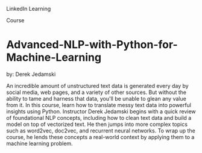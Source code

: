 LinkedIn Learning

Course

# Advanced-NLP-with-Python-for-Machine-Learning
by: Derek Jedamski

An incredible amount of unstructured text data is generated every day by social media, web pages, and a variety of other sources. But without the ability to tame and harness that data, you'll be unable to glean any value from it. In this course, learn how to translate messy text data into powerful insights using Python. Instructor Derek Jedamski begins with a quick review of foundational NLP concepts, including how to clean text data and build a model on top of vectorized text. He then jumps into more complex topics such as word2vec, doc2vec, and recurrent neural networks. To wrap up the course, he lends these concepts a real-world context by applying them to a machine learning problem.
